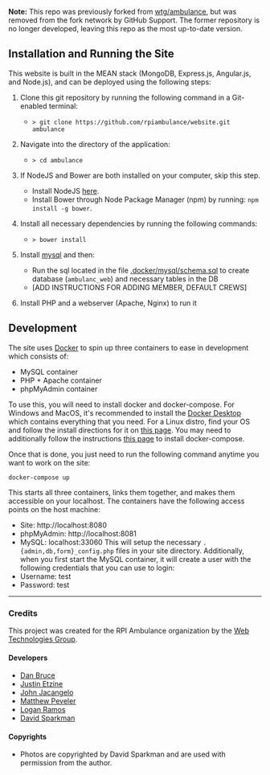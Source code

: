 **Note:** This repo was previously forked from [wtg/ambulance](https://github.com/wtg/ambulance), but was removed from the fork network by GitHub Support. The former repository is no longer developed, leaving this repo as the most up-to-date version.

Installation and Running the Site
---

This website is built in the MEAN stack (MongoDB, Express.js, Angular.js, and Node.js), and can be deployed using the following steps:

1. Clone this git repository by running the following command in a Git-enabled terminal:
    * `> git clone https://github.com/rpiambulance/website.git ambulance`

2. Navigate into the directory of the application:
    * `> cd ambulance`

3. If NodeJS and Bower are both installed on your computer, skip this step.
    * Install NodeJS [here](https://nodejs.org/en/download/).
    * Install Bower through Node Package Manager (npm) by running: `npm install -g bower`.

4. Install all necessary dependencies by running the following commands:
    * `> bower install`

5. Install [mysql](https://www.mysql.com/) and then:
    * Run the sql located in the file [.docker/mysql/schema.sql](.docker/mysql/schema.sql) to create database (`ambulanc_web`) and necessary tables in the DB
    * [ADD INSTRUCTIONS FOR ADDING MEMBER, DEFAULT CREWS]

6. Install PHP and a webserver (Apache, Nginx) to run it

Development
---

The site uses [Docker](https://www.docker.com/) to spin up three containers to ease in development which consists of:
* MySQL container
* PHP + Apache container
* phpMyAdmin container

To use this, you will need to install docker and docker-compose. For Windows and MacOS, it's recommended to
install the [Docker Desktop](https://www.docker.com/products/docker-desktop) which contains everything that you
need. For a Linux distro, find your OS and follow the install directions for it on
[this page](https://docs.docker.com/install/). You may need to additionally follow the instructions
[this page](https://docs.docker.com/compose/install/) to install docker-compose.

Once that is done, you just need to run the following command anytime you want to work on the site:
```
docker-compose up
```

This starts all three containers, links them together, and makes them accessible on your localhost. The containers
have the following access points on the host machine:
* Site: http://localhost:8080
* phpMyAdmin: http://localhost:8081
* MySQL: localhost:33060
This will setup the necessary `.{admin,db,form}_config.php` files in your site directory. Additionally, when you first
start the MySQL container, it will create a user with the following credentials that you can use to login:
* Username: test
* Password: test

-----------------------------------------------------

### Credits

This project was created for the RPI Ambulance organization by the [Web Technologies Group](http://stugov.union.rpi.edu/senate/projects/wtg).

#### Developers
* [Dan Bruce](http://github.com/ddbruce)
* [Justin Etzine](http://github.com/justetz)
* [John Jacangelo](https://github.com/jcub)
* [Matthew Peveler](https://github.com/MasterOdin)
* [Logan Ramos](https://github.com/lramos15)
* [David Sparkman](http://github.com/David-Sparky)


#### Copyrights
* Photos are copyrighted by David Sparkman and are used with permission from the author.
